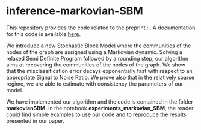 # inference-markovian-SBM

This repository provides the code related to the preprint : . A documentation for this code is available [here](https://inference-markovian-sbm.readthedocs.io/).

We introduce a new Stochastic Block Model where the communities of the nodes of the graph are assigned using a Markovian dynamic. 
Solving a relaxed Semi Definite Program followed by a rounding step, our algorithm aims at recovering the communities of the nodes of the graph. We show that the misclassification error decays exponentially fast with respect to an appropriate Signal to Noise Ratio. We prove also that in the relatively sparse regime, we are able to estimate with consistency the parameters of our model.

We have implemented our algorithm and the code is contained in the folder **markovianSBM**. In the notebook **experiments_markovian_SBM**, the reader could find simple examples to use our code and to reproduce the results presented in our paper.


